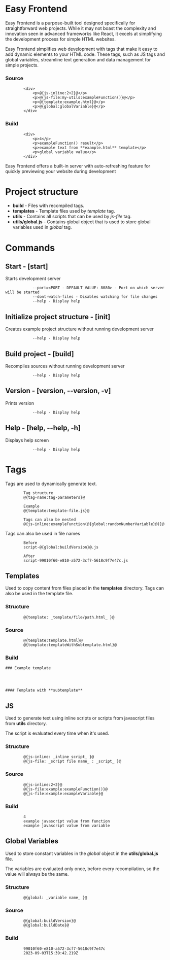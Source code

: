 # Easy Frontend

Easy Frontend is a purpose-built tool designed specifically for
straightforward web projects. While it may not boast the complexity and
innovation seen in advanced frameworks like React, it excels at simplifying
the development process for simple HTML websites.

Easy Frontend simplifies web development with tags that make it easy to add
dynamic elements to your HTML code. These tags, such as JS tags and global
variables, streamline text generation and data management for simple projects.

### Source

    
    
            <div>
                <p>@{js-inline:2+2}@</p>
                <p>@{js-file:my-utils:exampleFunction()}@</p>
                <p>@{template:example.html}@</p>
                <p>@{global:globalVariable}@</p>
            </div>
        

### Build

    
    
            <div>
                <p>4</p>
                <p>exampleFunction() result</p>
                <p>example text from **example.html** template</p>
                <p>global variable value</p>
            </div>
        

Easy Frontend offers a built-in server with auto-refreshing feature for
quickly previewing your website during development

# Project structure

  * **build** \- Files with recompiled tags.
  * **templates** \- Template files used by _template_ tag.
  * **utils** \- Contains all scripts that can be used by _js-file_ tag.
  * **utils/global.js** \- Contains global object that is used to store global variables used in _global_ tag. 

# Commands

## Start - [start]

Starts development server

    
    
                --port=<PORT - DEFAULT VALUE: 8080> - Port on which server will be started
                --dont-watch-files - Disables watching for file changes
                --help - Display help
            

## Initialize project structure - [init]

Creates example project structure without running development server

    
    
                --help - Display help
            

## Build project - [build]

Recompiles sources without running development server

    
    
                --help - Display help
            

## Version - [version, --version, -v]

Prints version

    
    
                --help - Display help
            

## Help - [help, --help, -h]

Displays help screen

    
    
                --help - Display help
            

# Tags

Tags are used to dynamically generate text.

    
    
            Tag structure
            @{tag-name:tag-parameters}@
    
            Example
            @{template:template-file.js}@
    
            Tags can also be nested
            @{js-inline:exampleFunction(@{global:randomNumberVariable}@)}@
        

Tags can also be used in file names

    
    
            Before
            script-@{global:buildVersion}@.js
    
            After
            script-99010f60-e810-a572-3cf7-5618c9f7e47c.js
        

## Templates

Used to copy content from files placed in the **templates** directory. Tags
can also be used in the template file.

### Structure

    
    
            @{template: _template/file/path.html_ }@
        

### Source

    
    
            @{template:template.html}@
            @{template:templateWithSubtemplate.html}@
        

### Build

    
    
            
    
    ### Example template
    
    
            
    
    #### Template with **subtemplate**
    
    
        

## JS

Used to generate text using inline scripts or scripts from javascript files
from **utils** directory.

The script is evaluated every time when it's used.

### Structure

    
    
            @{js-inline: _inline script_ }@
            @{js-file: _script file name_ : _script_ }@
        

### Source

    
    
            @{js-inline:2+2}@
            @{js-file:example:exampleFunction()}@
            @{js-file:example:exampleVariable}@
        

### Build

    
    
            4
            example javascript value from function
            example javascript value from variable
        

## Global Variables

Used to store constant variables in the _global_ object in the
**utils/global.js** file.

The variables are evaluated only once, before every recompilation, so the
value will always be the same.

### Structure

    
    
            @{global: _variable name_ }@
        

### Source

    
    
            @{global:buildVersion}@
            @{global:buildDate}@
        

### Build

    
    
            99010f60-e810-a572-3cf7-5618c9f7e47c
            2023-09-03T15:39:42.219Z
        


